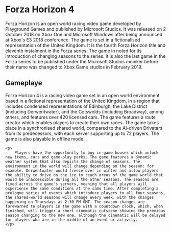 <!DOCTYPE html>
<html>
<head>
	<title>This is Chapter one</title>
</head>
<body>
	<h1>Forza Horizon 4</h1>
	<p>
		Forza Horizon is an open world racing video game developed by Playground Games and published by Microsoft Studios. It was released on 2 October 2018 on Xbox One and Microsoft Windows after being announced at Xbox's E3 2018 conference. The game is set in a fictionalised representation of the United Kingdom. It is the fourth Forza Horizon title and eleventh instalment in the Forza series. The game in noted for its introduction of changing seasons to the series. It is also the last game in the Forza series to be published under the Microsoft Studios moniker before their name was changed to Xbox Game studios in February 2019.
	</p>
	<h2>Gameplaye</h2>
	<p>
		Forza Horizon 4 is a racing video game set in an open world environment based in a fictional representation of the United Kingdom, in a region that includes condensed representations of Edinburgh, the Lake District (including Derwentwater), and the Cotswolds (including Broadway), among others, and features over 420 licensed cars. The game features a route creator which enables players to create their own races. The game takes place in a synchronised shared world, compared to the AI-driven Drivatars from its predecessors, with each server supporting up to 72 players. The game is also playable in offline mode.
	</p>

	<p>
		Players have the opportunity to buy in-game houses which unlock new items, cars and game-play perks. The game features a dynamic weather system that also depicts the change of seasons. The environment in the world will change depending on the season: for example, Derwentwater would freeze over in winter and allow players the ability to drive on the ice to reach areas of the game world that would be inaccessible during all the other seasons. The seasons are fixed across the game's servers, meaning that all players will experience the same conditions at the same time. After completing a prologue series of events which introduce players to all four seasons, the shared-world seasons will change every week, with the changes happening on Thursdays at 2:30 PM GMT. The season changes are forewarned to players in the game with a countdown clock, which, when finished, will trigger a short cinematic cutscene showing the previous season changing to the new one, although the cinematic will be delayed for players who are in the middle of an event or activity. 
	</p>
</body>
</html>

